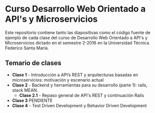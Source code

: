 Curso Desarrollo Web Orientado a API's y Microservicios
=======================================================

Este repositorio contiene tanto las diapositivas como el código
fuente de ejemplo de cada clase del curso de Desarrollo Web Orientado 
a API's y Microservicios dictado en el semestre 2-2016 en la Universidad 
Técnica Federico Santa María.

Temario de clases
-----------------

  * **Clase 1** - Introducción a API’s REST y arquitecturas basadas en microservicios: motivación y escenario actual
  * **Clase 2** - Backend y herramientas para su desarrollo (parte 1): rails, stack MEAN.
    * **Clase 2.1** - Repaso general de API's REST y continuación Rails
  * **Clase 3** PENDIENTE
  * **Clase 4** - Test Driven Development y Behavior Driven Development